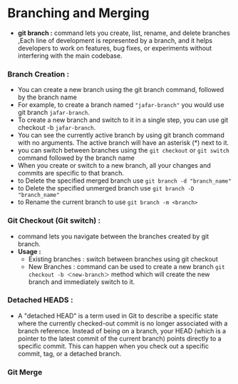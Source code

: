 #  Branching and Merging 
- **git branch :**  command lets you create, list, rename, and delete branches ,Each line of development is represented by a branch, and it helps developers to work on features, bug fixes, or experiments without interfering with the main codebase.

### Branch Creation :
- You can create a new branch using the git branch command, followed by the branch name 
- For example, to create a branch named `"jafar-branch"` you would use git branch `jafar-branch`.
 - To create a new branch and switch to it in a single step, you can use git checkout -b `jafar-branch`.
 - You can see the currently active branch by using git branch command with no arguments. The active branch will have an asterisk (*) next to it.
- you can switch between branches using the `git checkout` or `git switch` command followed by the branch name
- When you create or switch to a new branch, all your changes and commits are specific to that branch.
- to Delete the specified merged branch use `git branch -d "branch_name"`
- to Delete the specified unmerged branch use `git branch -D "branch_name"`
- to Rename the current branch to use `git branch -m <branch>`

### Git Checkout (Git switch) :
-  command lets you navigate between the branches created by git branch.
- **Usage :**
    - Existing branches : switch between  branches using git checkout
    - New Branches : command can be used to create a new branch `git checkout -b ＜new-branch＞` method which will create the new branch and immediately switch to it. 

### Detached HEADS : 
- A "detached HEAD" is a term used in Git to describe a specific state where the currently checked-out commit is no longer associated with a branch reference. Instead of being on a branch, your HEAD (which is a pointer to the latest commit of the current branch) points directly to a specific commit. This can happen when you check out a specific commit, tag, or a detached branch.
### Git Merge

